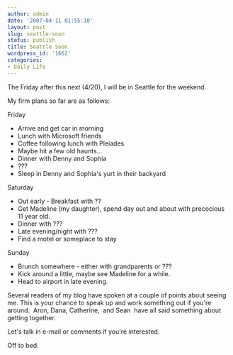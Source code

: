 ```yaml
---
author: admin
date: '2007-04-11 01:55:10'
layout: post
slug: seattle-soon
status: publish
title: Seattle Soon
wordpress_id: '1662'
categories:
- Daily Life
---
```

The Friday after this next (4/20), I will be in Seattle for the weekend.

My firm plans so far are as follows:

Friday
<ul>
	<li>Arrive and get car in morning</li>
	<li>Lunch with Microsoft friends</li>
	<li>Coffee following lunch with Pleiades</li>
	<li>Maybe hit a few old haunts...</li>
	<li>Dinner with Denny and Sophia</li>
	<li>???</li>
	<li>Sleep in Denny and Sophia's yurt in their backyard</li>
</ul>
Saturday
<ul>
	<li>Out early - Breakfast with ??</li>
	<li>Get Madeline (my daughter), spend day out and about with precocious 11 year old.</li>
	<li>Dinner with ???</li>
	<li>Late evening/night with ???</li>
	<li>Find a motel or someplace to stay</li>
</ul>
Sunday
<ul>
	<li>Brunch somewhere - either with grandparents or ???</li>
	<li>Kick around a little, maybe see Madeline for a while.</li>
	<li>Head to airport in late evening.</li>
</ul>
Several readers of my blog have spoken at a couple of points about seeing me. This is your chance to speak up and work something out if you're around.  Aron, Dana, Catherine,  and Sean  have all said something about getting together.

Let's talk in e-mail or comments if you're interested.

Off to bed.

